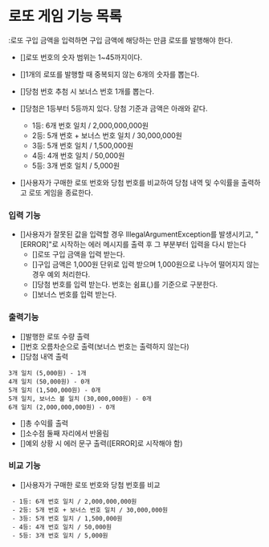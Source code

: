 # 로또 게임 기능 목록
:로또 구입 금액을 입력하면 구입 금액에 해당하는 만큼 로또를 발행해야 한다.


- []로또 번호의 숫자 범위는 1~45까지이다.
- []1개의 로또를 발행할 때 중복되지 않는 6개의 숫자를 뽑는다.
- []당첨 번호 추첨 시 보너스 번호 1개를 뽑는다.

- []당첨은 1등부터 5등까지 있다. 당첨 기준과 금액은 아래와 같다.
    - 1등: 6개 번호 일치 / 2,000,000,000원
    - 2등: 5개 번호 + 보너스 번호 일치 / 30,000,000원
    - 3등: 5개 번호 일치 / 1,500,000원
    - 4등: 4개 번호 일치 / 50,000원
    - 5등: 3개 번호 일치 / 5,000원

- []사용자가 구매한 로또 번호와 당첨 번호를 비교하여 당첨 내역 및 수익률을 출력하고 로또 게임을 종료한다.

### 입력 기능
- []사용자가 잘못된 값을 입력할 경우 IllegalArgumentException를 발생시키고, "[ERROR]"로 시작하는 에러 메시지를 출력 후 그 부분부터 입력을 다시 받는다 
  - []로또 구입 금액을 입력 받는다.
  - []구입 금액은 1,000원 단위로 입력 받으며 1,000원으로 나누어 떨어지지 않는 경우 예외 처리한다.
  - []당첨 번호를 입력 받는다. 번호는 쉼표(,)를 기준으로 구분한다.
  - []보너스 번호를 입력 받는다.


### 출력기능
- []발행한 로또 수량 출력
- []번호 오름차순으로 출력(보너스 번호는 출력하지 않는다)
- []당첨 내역 출력
```
3개 일치 (5,000원) - 1개
4개 일치 (50,000원) - 0개
5개 일치 (1,500,000원) - 0개
5개 일치, 보너스 볼 일치 (30,000,000원) - 0개
6개 일치 (2,000,000,000원) - 0개
```
- []총 수익률 출력
- []소수점 둘째 자리에서 반올림
- []예외 상황 시 에러 문구 출력([ERROR]로 시작해야 함)


### 비교 기능
- []사용자가 구매한 로또 번호와 당첨 번호를 비교
```
 - 1등: 6개 번호 일치 / 2,000,000,000원
 - 2등: 5개 번호 + 보너스 번호 일치 / 30,000,000원
 - 3등: 5개 번호 일치 / 1,500,000원
 - 4등: 4개 번호 일치 / 50,000원
 - 5등: 3개 번호 일치 / 5,000원
```
